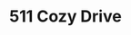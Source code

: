 ---
title: 511 Cozy Drive
address: 511 Cozy Dr, San Jose, CA 95123
developer: The True Life Companies
municipality: San Jose
units: 80
phase: Under Review
permits:
    H23-028:
        status: Under Review
        initial_date: 2023-10-23
        final_date: None
        apn: [68908001]
        address: 511 Cozy Dr, San Jose, CA 95123
        description: Submitted under the Housing Accountability Act (Builder's Remedy), this project consists of a Development Permit to allow the demolition of an existing vacant approximately 35,000 square-foot elementary school building and the removal of 63 trees (26 ordinance-size, 37 non-ordinance-size) for the construction of 80 residential units including 64 detached single-family houses and 16 attached single-family houses on an approximately 9.51-gross acre site.
        names: Kelley Rutchena w/ TTLC San Jose - Glider, LLC
geometry: ['37.2331835333355', '-121.82525722095805']
published: True
---